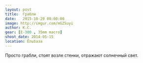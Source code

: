 ```yaml
---
layout: post
title:  Грабли
date:   2015-10-29 00:00:00
image: http://imgur.com/mGZSuyi
author: К.С.
gear: [E-300 , 35mm macro]
shoot_date: 2014-05-15
location: Ёльбаза
---
```


Просто грабли, стоят возле стенки, отражают солнечный свет.
